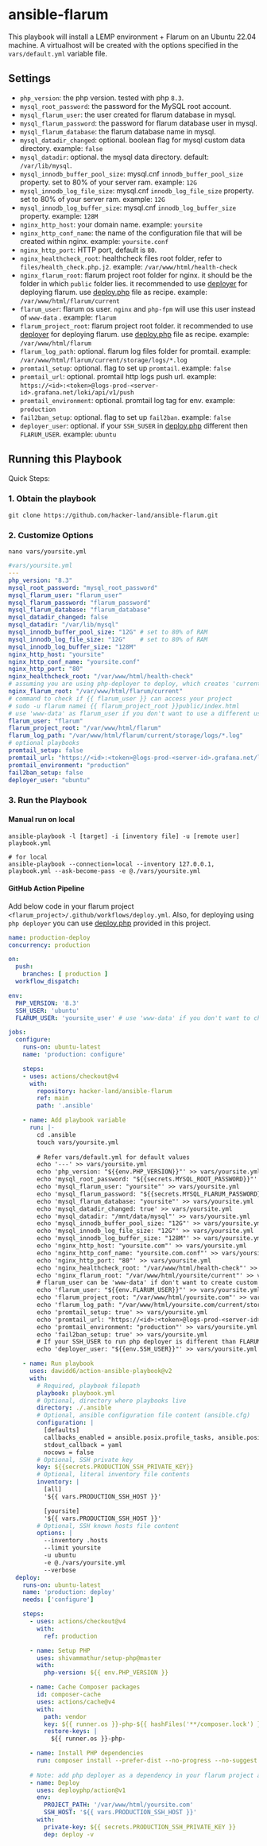 # ansible-flarum

This playbook will install a LEMP environment + Flarum on an Ubuntu 22.04 machine.
A virtualhost will be created with the options specified in the `vars/default.yml` variable file.

## Settings
- `php_version`: the php version. tested with php `8.3`.
- `mysql_root_password`: the password for the MySQL root account.
- `mysql_flarum_user`: the user created for flarum database in mysql.
- `mysql_flarum_password`: the password for flarum database user in mysql.
- `mysql_flarum_database`: the flarum database name in mysql.
- `mysql_datadir_changed`: optional. boolean flag for mysql custom data directory. example: `false`
- `mysql_datadir`: optional. the mysql data directory. default: `/var/lib/mysql`.
- `mysql_innodb_buffer_pool_size`: mysql.cnf `innodb_buffer_pool_size` property. set to 80% of your server ram. example: `12G`
- `mysql_innodb_log_file_size`: mysql.cnf `innodb_log_file_size` property. set to 80% of your server ram. example: `12G`
- `mysql_innodb_log_buffer_size`: mysql.cnf `innodb_log_buffer_size` property. example: `128M`
- `nginx_http_host`: your domain name. example: `yoursite`
- `nginx_http_conf_name`: the name of the configuration file that will be created within nginx. example: `yoursite.conf`
- `nginx_http_port`: HTTP port, default is `80`.
- `nginx_healthcheck_root`: healthcheck files root folder, refer to `files/health_check.php.j2`. example: `/var/www/html/health-check`
- `nginx_flarum_root`: flarum project root folder for nginx. it should be the folder in which `public` folder lies. it recommended to use [deployer](https://deployer.org/) for deploying flarum. use [deploy.php](deploy.php) file as recipe. example: `/var/www/html/flarum/current`
- `flarum_user`: flarum os user. `nginx` and `php-fpm` will use this user instead of `www-data` . example: `flarum`
- `flarum_project_root`: flarum project root folder. it recommended to use [deployer](https://deployer.org/) for deploying flarum. use [deploy.php](deploy.php) file as recipe. example: `/var/www/html/flarum`
- `flarum_log_path`: optional. flarum log files folder for promtail. example: `/var/www/html/flarum/current/storage/logs/*.log`
- `promtail_setup`: optional. flag to set up `promtail`. example: `false`
- `promtail_url`: optional. promtail http logs push url. example: `https://<id>:<token>@logs-prod-<server-id>.grafana.net/loki/api/v1/push`
- `promtail_environment`: optional. promtail log tag for env. example: `production`
- `fail2ban_setup`: optional. flag to set up `fail2ban`. example: `false`
- `deployer_user`: optional. if your `SSH_SUSER` in [deploy.php](deploy.php) different then `FLARUM_USER`. example: `ubuntu`

## Running this Playbook

Quick Steps:

### 1. Obtain the playbook
```shell
git clone https://github.com/hacker-land/ansible-flarum.git
```

### 2. Customize Options

```shell
nano vars/yoursite.yml
```

```yml
#vars/yoursite.yml
---
php_version: "8.3"
mysql_root_password: "mysql_root_password"
mysql_flarum_user: "flarum_user"
mysql_flarum_password: "flarum_password"
mysql_flarum_database: "flarum_database"
mysql_datadir_changed: false
mysql_datadir: "/var/lib/mysql"
mysql_innodb_buffer_pool_size: "12G" # set to 80% of RAM
mysql_innodb_log_file_size: "12G"    # set to 80% of RAM
mysql_innodb_log_buffer_size: "128M"
nginx_http_host: "yoursite"
nginx_http_conf_name: "yoursite.conf"
nginx_http_port: "80"
nginx_healthcheck_root: "/var/www/html/health-check"
# assuming you are using php-deployer to deploy, which creates 'current' directory in project
nginx_flarum_root: "/var/www/html/flarum/current"
# command to check if {{ flarum_user }} can access your project
# sudo -u flarum namei {{ flarum_project_root }}public/index.html
# use 'www-data' as flarum_user if you don't want to use a different user.
flarum_user: "flarum"
flarum_project_root: "/var/www/html/flarum"
flarum_log_path: "/var/www/html/flarum/current/storage/logs/*.log"
# optional playbooks
promtail_setup: false
promtail_url: "https://<id>:<token>@logs-prod-<server-id>.grafana.net/loki/api/v1/push"
promtail_environment: "production"
fail2ban_setup: false
deployer_user: "ubuntu"
```

### 3. Run the Playbook

#### Manual run on local

```command
ansible-playbook -l [target] -i [inventory file] -u [remote user] playbook.yml

# for local
ansible-playbook --connection=local --inventory 127.0.0.1, playbook.yml --ask-become-pass -e @./vars/yoursite.yml
```

#### GitHub Action Pipeline

Add below code in your flarum project `<flarum_project>/.github/workflows/deploy.yml`. Also, for deploying using `php deployer` you can use [deploy.php](/deploy.php) provided in this project.


```yaml
name: production-deploy
concurrency: production

on:
  push:
    branches: [ production ]
  workflow_dispatch:

env:
  PHP_VERSION: '8.3'
  SSH_USER: 'ubuntu'
  FLARUM_USER: 'yoursite_user' # use 'www-data' if you don't want to change

jobs:
  configure:
    runs-on: ubuntu-latest
    name: 'production: configure'

    steps:
    - uses: actions/checkout@v4
      with:
        repository: hacker-land/ansible-flarum
        ref: main
        path: '.ansible'

    - name: Add playbook variable
      run: |-
        cd .ansible
        touch vars/yoursite.yml
        
        # Refer vars/default.yml for default values
        echo '---' >> vars/yoursite.yml
        echo 'php_version: "${{env.PHP_VERSION}}"' >> vars/yoursite.yml
        echo 'mysql_root_password: "${{secrets.MYSQL_ROOT_PASSWORD}}"' >> vars/yoursite.yml
        echo 'mysql_flarum_user: "yoursite"' >> vars/yoursite.yml
        echo 'mysql_flarum_password: "${{secrets.MYSQL_FLARUM_PASSWORD}}"' >> vars/yoursite.yml
        echo 'mysql_flarum_database: "yoursite"' >> vars/yoursite.yml
        echo 'mysql_datadir_changed: true' >> vars/yoursite.yml
        echo 'mysql_datadir: "/mnt/data/mysql"' >> vars/yoursite.yml
        echo 'mysql_innodb_buffer_pool_size: "12G"' >> vars/yoursite.yml
        echo 'mysql_innodb_log_file_size: "12G"' >> vars/yoursite.yml
        echo 'mysql_innodb_log_buffer_size: "128M"' >> vars/yoursite.yml
        echo 'nginx_http_host: "yoursite.com"' >> vars/yoursite.yml
        echo 'nginx_http_conf_name: "yoursite.com.conf"' >> vars/yoursite.yml
        echo 'nginx_http_port: "80"' >> vars/yoursite.yml
        echo 'nginx_healthcheck_root: "/var/www/html/health-check"' >> vars/yoursite.yml
        echo 'nginx_flarum_root: "/var/www/html/yoursite/current"' >> vars/yoursite.yml
        # flarum_user can be 'www-data' if don't want to create custom user
        echo 'flarum_user: "${{env.FLARUM_USER}}"' >> vars/yoursite.yml
        echo 'flarum_project_root: "/var/www/html/yoursite.com"' >> vars/yoursite.yml
        echo 'flarum_log_path: "/var/www/html/yoursite.com/current/storage/logs/*.log"' >> vars/yoursite.yml
        echo 'promtail_setup: true' >> vars/yoursite.yml
        echo 'promtail_url: "https://<id>:<token>@logs-prod-<server-id>.grafana.net/loki/api/v1/push"' >> vars/yoursite.yml
        echo 'promtail_environment: "production"' >> vars/yoursite.yml
        echo 'fail2ban_setup: true' >> vars/yoursite.yml
        # If your SSH_USER to run php deployer is different than FLARUM_USER
        echo 'deployer_user: "${{env.SSH_USER}}"' >> vars/yoursite.yml

    - name: Run playbook
      uses: dawidd6/action-ansible-playbook@v2
      with:
        # Required, playbook filepath
        playbook: playbook.yml
        # Optional, directory where playbooks live
        directory: ./.ansible
        # Optional, ansible configuration file content (ansible.cfg)
        configuration: |
          [defaults]
          callbacks_enabled = ansible.posix.profile_tasks, ansible.posix.timer
          stdout_callback = yaml
          nocows = false
        # Optional, SSH private key
        key: ${{secrets.PRODUCTION_SSH_PRIVATE_KEY}}
        # Optional, literal inventory file contents
        inventory: |
          [all]
          '${{ vars.PRODUCTION_SSH_HOST }}'

          [yoursite]
          '${{ vars.PRODUCTION_SSH_HOST }}'
        # Optional, SSH known hosts file content
        options: |
          --inventory .hosts
          --limit yoursite
          -u ubuntu
          -e @./vars/yoursite.yml
          --verbose
  deploy:
    runs-on: ubuntu-latest
    name: 'production: deploy'
    needs: ['configure']

    steps:
      - uses: actions/checkout@v4
        with:
          ref: production

      - name: Setup PHP
        uses: shivammathur/setup-php@master
        with:
          php-version: ${{ env.PHP_VERSION }}

      - name: Cache Composer packages
        id: composer-cache
        uses: actions/cache@v4
        with:
          path: vendor
          key: ${{ runner.os }}-php-${{ hashFiles('**/composer.lock') }}
          restore-keys: |
            ${{ runner.os }}-php-

      - name: Install PHP dependencies
        run: composer install --prefer-dist --no-progress --no-suggest --no-scripts
      
      # Note: add php deployer as a dependency in your flarum project and use deploy.php file provided here as a recipe.
      - name: Deploy
        uses: deployphp/action@v1
        env:
          PROJECT_PATH: '/var/www/html/yoursite.com'
          SSH_HOST: '${{ vars.PRODUCTION_SSH_HOST }}'
        with:
          private-key: ${{ secrets.PRODUCTION_SSH_PRIVATE_KEY }}
          dep: deploy -v
```